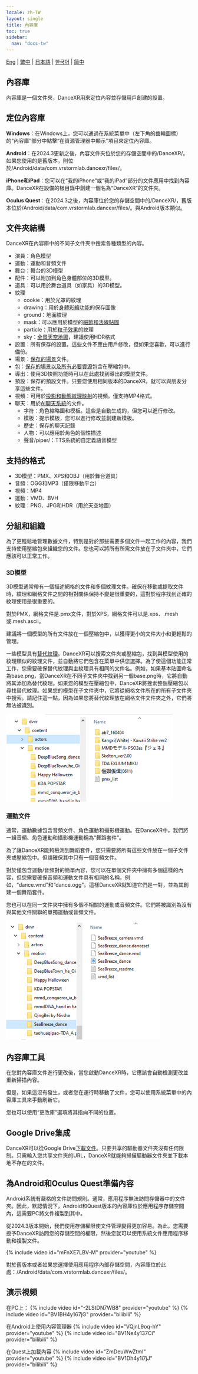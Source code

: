 ```yaml
---
locale: zh-TW
layout: single
title: 內容庫
toc: true
sidebar:
  nav: "docs-tw"
---
```

[Eng](/dancexr/preparecontent) | [繁中](/tw/dancexr/preparecontent) | [日本語](/jp/dancexr/preparecontent) | [한국어](/kr/dancexr/preparecontent) | [简中](/zh/dancexr/preparecontent)

## 內容庫

內容庫是一個文件夾，DanceXR用來定位內容並存儲用戶創建的設置。


## 定位內容庫

**Windows**：在Windows上，您可以通過在系統菜單中（左下角的齒輪圖標）的“內容庫”部分中點擊“在資源管理器中顯示”項目來定位內容庫。

**Android**：在2024.3更新之後，內容文件夾位於您的存儲空間中的/DanceXR/。如果您使用的是舊版本，則位於/Android/data/com.vrstormlab.dancexr/files/。

**iPhone和iPad**：您可以在“我的iPhone”或“我的iPad”部分的文件應用中找到內容庫。DanceXR在設備的根目錄中創建一個名為“DanceXR”的文件夾。

**Oculus Quest**：在2024.3之後，內容庫位於您的存儲空間中的/DanceXR/，舊版本位於/Android/data/com.vrstormlab.dancexr/files/。與Android版本類似。


## 文件夾結構

DanceXR在內容庫中的不同子文件夾中搜索各種類型的內容。

* 演員：角色模型
* 運動：運動和音頻文件
* 舞台：舞台的3D模型
* 配件：可以附加到角色身體部位的3D模型。
* 道具：可以用於舞台道具（如家具）的3D模型。
* 紋理
  * cookie：用於光罩的紋理
  * drawing：用於[身體彩繪功能](features/outfit_body_paint.md)的保存圖像
  * ground：地面紋理
  * mask：可以應用於模型的[細節和法線貼圖](features/custom_detail_map.md)
  * particle：用於[粒子效果](features/particles.md)的紋理
  * sky：[全景天空地圖](features/skymap.md)，建議使用HDR格式
* 設置：所有保存的設置。這些文件不應由用戶修改，但如果您喜歡，可以進行備份。
* 場景：[保存的場景](features/save_scene.md)文件。
* 包：[保存的場景以及所有必要資源](features/scene_bundle.md)包含在壓縮包中。
* 導出：使用3D快照功能時可以在此處找到導出的模型文件。
* 預設：保存的預設文件。只要您使用相同版本的DanceXR，就可以與朋友分享這些文件。
* 視頻：可用於[投影和動態紋理映射](features/video_playback.md)的視頻。僅支持MP4格式。
* 聊天：用於[AI聊天系統](ai_chat.md)的文件。
  * 字符：角色縮略圖和模板。這些是自動生成的，但您可以進行修改。
  * 模板：提示模板，您可以進行修改並創建新模板。
  * 歷史：保存的聊天記錄
  * 人物：可以應用於角色的個性描述
  * 聲音/piper/：TTS系統的自定義語音模型

## 支持的格式

* 3D模型：PMX、XPS和OBJ（用於舞台道具）
* 音頻：OGG和MP3（僅限移動平台）
* 視頻：MP4
* 運動：VMD、BVH
* 紋理：PNG、JPG和HDR（用於天空地圖）

## 分組和組織

為了更輕鬆地管理數據文件，特別是對於那些需要多個文件一起工作的內容，我們支持使用壓縮包來組織您的文件。您也可以將所有所需文件放在子文件夾中，它們應該可以正常工作。

### 3D模型

3D模型通常帶有一個描述網格的文件和多個紋理文件。確保在移動或提取文件時，紋理和網格文件之間的相對關係保持不變是很重要的，這對於程序找到正確的紋理使用是很重要的。

對於PMX，網格文件是.pmx文件，對於XPS，網格文件可以是.xps、.mesh或.mesh.ascii。

建議將一個模型的所有文件放在一個壓縮包中，以獲得更小的文件大小和更輕鬆的管理。

一些模型具有[替代紋理](features/alternative_textures.md)。DanceXR可以搜索文件夾或壓縮包，找到與模型使用的紋理類似的紋理文件，並自動將它們包含在菜單中供您選擇。為了使這個功能正常工作，您需要確保替代紋理與主紋理具有相同的文件名。例如，如果基本貼圖命名為base.png，當DanceXR在不同子文件夾中找到另一個base.png時，它將自動將其添加為替代紋理。如果您的模型在壓縮包中，DanceXR將搜索整個壓縮包以尋找替代紋理。如果您的模型在子文件夾中，它將從網格文件所在的所有子文件夾中搜索。請記住這一點，因為如果您將替代紋理放在網格文件文件夾之外，它們將無法被識別。

![演員文件夾示例](/images/content_actors.PNG)

### 運動文件

通常，運動數據包含音頻文件、角色運動和攝影機運動。在DanceXR中，我們將一組音頻、角色運動和攝影機運動稱為“舞蹈套件”。

為了讓DanceXR能夠檢測到舞蹈套件，您只需要將所有這些文件放在一個子文件夾或壓縮包中。但請確保其中只有一個音頻文件。

對於僅包含運動/音頻對的簡單內容，您可以在單個文件夾中擁有多個這樣的內容，但您需要確保音頻和運動文件具有相同的名稱，例如，“dance.vmd”和“dance.ogg”。這樣DanceXR就知道它們是一對，並為其創建一個舞蹈套件。

您也可以在同一文件夾中擁有多個不相關的運動或音頻文件。它們將被識別為沒有與其他文件關聯的單獨運動或音頻文件。

![運動文件夾示例](/images/content_motion.PNG)


## 內容庫工具

在您對內容庫文件進行更改後，當您啟動DanceXR時，它應該會自動檢測更改並重新掃描內容。

但是，如果這沒有發生，或者您在運行時移動了文件，您可以使用系統菜單中的內容庫工具來手動刷新它。

您也可以使用“更改庫”選項將其指向不同的位置。


## Google Drive集成

DanceXR可以從Google Drive[下載文件](features/googledrive.md)。只要共享的驅動器文件夾沒有任何限制。只需輸入您共享文件夾的URL，DanceXR就能夠掃描驅動器文件夾並下載本地不存在的文件。

## 為Android和Oculus Quest準備內容

Android系統有嚴格的文件訪問規則。通常，應用程序無法訪問存儲器中的文件夾。因此，默認情況下，Android和Quest版本的內容庫位於應用程序存儲空間內，這需要PC將文件複製到其中。

從2024.3版本開始，我們使用存儲權限使文件管理變得更加容易。為此，您需要授予DanceXR訪問您的存儲空間的權限，然後您就可以使用系統文件應用程序移動和複製文件。

{% include video id="mFnXE7LBV-M" provider="youtube" %}

對於舊版本或者如果您選擇使用應用程序內部存儲空間，內容庫位於此處：/Android/data/com.vrstormlab.dancexr/files/。


## 演示視頻

在PC上：
{% include video id="-2LStDN7WB8" provider="youtube" %}
{% include video id="BV1BH4y167jG" provider="bilibili" %}

在Android上使用內容管理器
{% include video id="VQjnL9oq-hY" provider="youtube" %}
{% include video id="BV1Ne4y137Ci" provider="bilibili" %}

在Quest上加載內容
{% include video id="ZmDeuWwZtmI" provider="youtube" %}
{% include video id="BV1Dh4y1i7jJ" provider="bilibili" %}